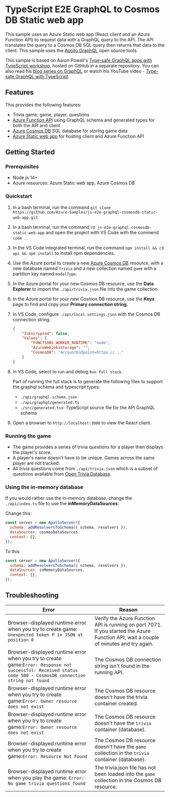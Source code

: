 # TypeScript E2E GraphQL to Cosmos DB Static web app

This sample uses an Azure Static web app (React client and an Azure Function API) to request data with a GraphQL query to the API. The API translates the query to a Cosmos DB SQL query then returns that data to the client. This sample uses the [Apollo GraphQL](https://github.com/apollographql) open source tools.

This sample is based on Aaron Powell's [Type-safe GraphQL apps with TypeScript workshop](https://github.com/aaronpowell/graphql-typescript-workshop.git), hosted on GitHub in a separate repository. You can also read his [blog series on GraphQL](https://www.aaron-powell.com/posts/2020-07-13-graphql-on-azure-part-1-getting-started/) or watch his YouTube video - [Type-safe GraphQL with TypeScript](https://www.youtube.com/watch?v=G2HUgV30EG4).

## Features

This provides the following features:

* Trivia game: game, player, questions
* [Azure Function API](https://docs.microsoft.com/en-us/azure/azure-functions/) using GraphQL schema and generated types for both the API and client
* [Azure Cosmos DB](https://docs.microsoft.com/en-us/azure/cosmos-db/) SQL database for storing game data
* [Azure Static web app](https://docs.microsoft.com/en-us/azure/static-web-apps/) for hosting client and Azure Function API

## Getting Started

### Prerequisites

- Node.js 14+
- Azure resources: Azure Static web app, Azure Cosmos DB

### Quickstart

1. In a bash terminal, run the command `git clone https://github.com/Azure-Samples/js-e2e-graphql-cosmosdb-static-web-app.git`.
2. In a bash terminal, run the command `cd js-e2e-graphql-cosmosdb-static-web-app` and open the project with VS Code with the commend `code .`.
3. In the VS Code integrated terminal, run the command `npm install && cd api && npm install` to install npm dependencies.
4. Use the Azure portal to create a new [Azure Cosmos DB](https://ms.portal.azure.com/#create/Microsoft.DocumentDB) resource, with a new database named `trivia` and a new collection named `game` with a partition key named `modelType`. 
5. In the Azure portal for your new Cosmos DB resource, use the **Data Explorer** to import the `./api/trivia.json` file into the game collection.
6. In the Azure portal for your new Cosmos DB resource, use the **Keys** page to find and copy your **Primary connection string**.
7. In VS Code, configure `./api/local.settings.json` with the Cosmos DB connection string.

    ```json
    {
        "IsEncrypted": false,
        "Values": {
            "FUNCTIONS_WORKER_RUNTIME": "node",
            "AzureWebJobsStorage": "",
            "CosmosDB": "AccountEndpoint=https://..."
        }
    }
    ```

8. In VS Code, select to run and debug `Run full stack`.

    Part of running the full stack is to generate the following files to support the graphql schema and typescript types:
    - `./api/graphql.schema.json`
    - `./api/graphql/generated.ts`
    - `./src/generated.tsx`: TypeScript source file for the API GraphQL schema

9. Open a browser to `http://localhost:3000` to view the React client.

### Running the game

* The game provides a series of trivia questions for a player then displays the player's score. 
* A player's name doesn't have to be unique. Games across the same player are not tracked.
* All trivia questions come from `./api/trivia.json` which is a subset of questions available from [Open Trivia Database](https://opentdb.com/).

### Using the in-memory database

If you would rather use the in-memory database, change the `./api/index.ts` file to use the **inMemoryDataSources**:

Change this:

```javascript
const server = new ApolloServer({
  schema: addResolversToSchema({ schema, resolvers }),
  dataSources: cosmosDataSources,
  context: {},
});
```

To this:

```javascript
const server = new ApolloServer({
  schema: addResolversToSchema({ schema, resolvers }),
  dataSources: inMemoryDataSources,
  context: {},
});
```

## Troubleshooting

|Error|Reason|
|---|---|
|Browser-displayed runtime error when you try to create game: `Unexpected token P in JSON at position 0`|Verify the Azure Function API is running on port 7071. If you started the Azure Function API, wait a couple of minutes and try again.|
|Browser-displayed runtime error when you try to create game:`Error: Response not successful: Received status code 500 - CosmosDB connection string not found`|The Cosmos DB connection string isn't found in the running API.| 
|Browser-displayed runtime error when you try to create game:`Error: Owner resource does not exist`|The Cosmos DB resource doesn't have the trivia container created.|
|Browser-displayed runtime error when you try to create game:`Error: Owner resource does not exist`|The Cosmos DB resource doesn't have the `trivia` container (database).|
|Browser-displayed runtime error when you try to create game:`Error: Resource Not Found`|The Cosmos DB resource doesn't have the `game` collection in the `trivia` container (database).|
|Browser-displayed runtime error when you play the game: `Error: No game trivia questions found`|The trivia.json file has not been loaded into the `game` collection in the Cosmos DB resource.|
